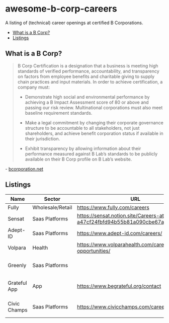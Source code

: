 # awesome-b-corp-careers
A listing of (technical) career openings at certified B Corporations.

- [What is a B Corp?](#what-is-a-b-corp)
- [Listings](#listings)

## What is a B Corp?

> B Corp Certification is a designation that a business is meeting high standards of verified performance, accountability, and transparency on factors from employee benefits and charitable giving to supply chain practices and input materials. In order to achieve certification, a company must: 
>
> - Demonstrate high social and environmental performance by achieving a B Impact Assessment score of 80 or above and passing our risk review. Multinational corporations must also meet baseline requirement standards. 
>
> - Make a legal commitment by changing their corporate governance structure to be accountable to all stakeholders, not just shareholders, and achieve benefit corporation status if available in their jurisdiction. 
>
> - Exhibit transparency by allowing information about their performance measured against B Lab’s standards to be publicly available on their B Corp profile on B Lab’s website.  

\- [bcorporation.net](https://www.bcorporation.net/en-us/certification)

## Listings

| Name | Sector | URL | B Corp Listing |
| ---- | ------ | --- | -------------- |
| Fully | Wholesale/Retail | https://www.fully.com/careers | |
| Sensat | Saas Platforms | https://sensat.notion.site/Careers-at-Sensat-a47cf24fbfd94b55b81a090cbe67a565 |
| Adept-ID | Saas Platforms | https://www.adept-id.com/careers/ |
| Volpara | Health | https://www.volparahealth.com/careers/current-opportunities/ |
| Greenly | Saas Platforms | | https://www.bcorporation.net/en-us/find-a-b-corp/company/greenly |
| Grateful App | App | https://www.begrateful.org/contact | https://www.bcorporation.net/en-us/find-a-b-corp/company/grateful-app |
| Civic Champs | Saas Platforms | https://www.civicchamps.com/careers | https://www.bcorporation.net/en-us/find-a-b-corp/company/civic-champs |
